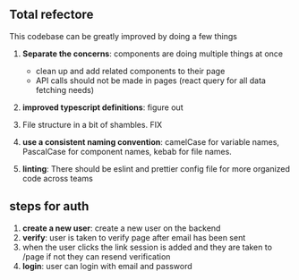 ## Total refectore

This codebase can be greatly improved by doing a few things

1.  **Separate the concerns**: components are doing multiple things at once

    - clean up and add related components to their page
    - API calls should not be made in pages (react query for all data fetching needs)

2.  **improved typescript definitions**: figure out
3.  File structure in a bit of shambles. FIX
4.  **use a consistent naming convention**: camelCase for variable names, PascalCase for component names, kebab for file names.
5.  **linting**: There should be eslint and prettier config file for more organized code across teams

## steps for auth

1.  **create a new user**: create a new user on the backend
2.  **verify**: user is taken to verify page after email has been sent
3.  when the user clicks the link session is added and they are taken to /page
    if not they can resend verification
4.  **login**: user can login with email and password
